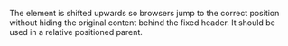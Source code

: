 The element is shifted upwards so browsers jump to the correct position without hiding the original content behind the fixed header. It should be used in a relative positioned parent.